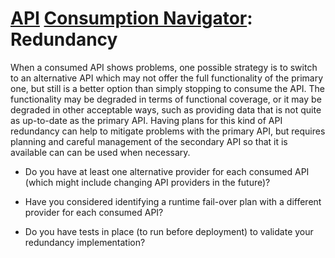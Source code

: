 # [API](../../) [Consumption Navigator](../): Redundancy

When a consumed API shows problems, one possible strategy is to switch to an alternative API which may not offer the full functionality of the primary one, but still is a better option than simply stopping to consume the API. The functionality may be degraded in terms of functional coverage, or it may be degraded in other acceptable ways, such as providing data that is not quite as up-to-date as the primary API. Having plans for this kind of API redundancy can help to mitigate problems with the primary API, but requires planning and careful management of the secondary API so that it is available can can be used when necessary.

* Do you have at least one alternative provider for each consumed API (which might include changing API providers in the future)?
  
* Have you considered identifying a runtime fail-over plan with a different provider for each consumed API?
  
* Do you have tests in place (to run before deployment) to validate your redundancy implementation?
